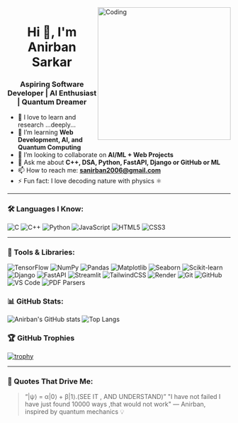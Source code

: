 <img align="right" alt="Coding" width="300" src="https://media0.giphy.com/media/v1.Y2lkPTc5MGI3NjExcThpMjNiZDlwamMyNWp3Y3drenU0eG55dWZmcjV0bjVsOWpxbHgwMyZlcD12MV9pbnRlcm5hbF9naWZfYnlfaWQmY3Q9Zw/3oKIPnAiaMCws8nOsE/giphy.gif" />

<h1 align="center">Hi 👋, I'm Anirban Sarkar</h1>
<h3 align="center">Aspiring Software Developer | AI Enthusiast | Quantum Dreamer</h3>


- 🔭 I love to learn and research ...deeply... 
- 🌱 I’m learning **Web Development, AI, and Quantum Computing**
- 👯 I’m looking to collaborate on **AI/ML + Web Projects**
- 💬 Ask me about **C++, DSA, Python, FastAPI, Django or GitHub or ML**
- 📫 How to reach me: **sanirban2006@gmail.com**
- ⚡ Fun fact: I love decoding nature with physics ⚛️

---


### 🛠️ Languages I Know:
![C](https://img.shields.io/badge/C-00599C?style=for-the-badge&logo=c&logoColor=white)
![C++](https://img.shields.io/badge/C++-004482?style=for-the-badge&logo=cplusplus)
![Python](https://img.shields.io/badge/Python-FFD43B?style=for-the-badge&logo=python&logoColor=blue)
![JavaScript](https://img.shields.io/badge/JavaScript-F7DF1E?style=for-the-badge&logo=javascript&logoColor=black)
![HTML5](https://img.shields.io/badge/HTML5-E34F26?style=for-the-badge&logo=html5)
![CSS3](https://img.shields.io/badge/CSS3-1572B6?style=for-the-badge&logo=css3)

---

### 🧰 Tools & Libraries:
![TensorFlow](https://img.shields.io/badge/TensorFlow-FF6F00?style=for-the-badge&logo=tensorflow&logoColor=white)
![NumPy](https://img.shields.io/badge/NumPy-013243?style=for-the-badge&logo=numpy)
![Pandas](https://img.shields.io/badge/Pandas-150458?style=for-the-badge&logo=pandas)
![Matplotlib](https://img.shields.io/badge/Matplotlib-008080?style=for-the-badge)
![Seaborn](https://img.shields.io/badge/Seaborn-3B4E63?style=for-the-badge)
![Scikit-learn](https://img.shields.io/badge/Scikit--learn-F7931E?style=for-the-badge&logo=scikit-learn)
![Django](https://img.shields.io/badge/Django-092E20?style=for-the-badge&logo=django)
![FastAPI](https://img.shields.io/badge/FastAPI-005571?style=for-the-badge&logo=fastapi)
![Streamlit](https://img.shields.io/badge/Streamlit-FF4B4B?style=for-the-badge&logo=streamlit&logoColor=white)
![TailwindCSS](https://img.shields.io/badge/Tailwind_CSS-38B2AC?style=for-the-badge&logo=tailwind-css&logoColor=white)
![Render](https://img.shields.io/badge/Render-46E3B7?style=for-the-badge&logo=render&logoColor=black)
![Git](https://img.shields.io/badge/Git-F05032?style=for-the-badge&logo=git)
![GitHub](https://img.shields.io/badge/GitHub-181717?style=for-the-badge&logo=github)
![VS Code](https://img.shields.io/badge/VSCode-007ACC?style=for-the-badge&logo=visual-studio-code)
![PDF Parsers](https://img.shields.io/badge/PDF%20Parsing-Python-informational?style=for-the-badge)


### 📊 GitHub Stats:
![Anirban's GitHub stats](https://github-readme-stats.vercel.app/api?username=AnirbanSarkarS&show_icons=true&theme=radical)
![Top Langs](https://github-readme-stats.vercel.app/api/top-langs/?username=AnirbanSarkarS&layout=compact&theme=radical)

### 🏆 GitHub Trophies
[![trophy](https://github-profile-trophy.vercel.app/?username=AnirbanSarkarS&theme=onedark&margin-w=15&no-bg=true)](https://github.com/ryo-ma/github-profile-trophy)

---

### 🧠 Quotes That Drive Me:
> “|ψ⟩ = α|0⟩ + β|1⟩.(SEE IT , AND UNDERSTAND)”
> "I have not failed I have just found 10000 ways ,that would not work"
> — Anirban, inspired by quantum mechanics 💡
